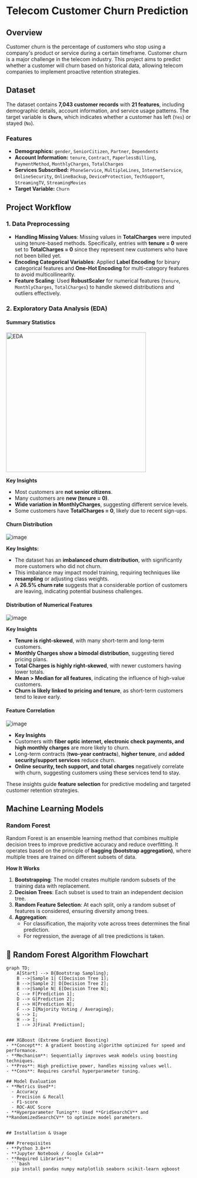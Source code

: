# Telecom Customer Churn Prediction

## Overview
Customer churn is the percentage of customers who stop using a company's product or service during a certain timeframe. Customer churn is a major challenge in the telecom industry. This project aims to predict whether a customer will churn based on historical data, allowing telecom companies to implement proactive retention strategies.

## Dataset
The dataset contains **7,043 customer records** with **21 features**, including demographic details, account information, and service usage patterns. The target variable is **`Churn`**, which indicates whether a customer has left (`Yes`) or stayed (`No`).

### Features
- **Demographics:** `gender`, `SeniorCitizen`, `Partner`, `Dependents`
- **Account Information:** `tenure`, `Contract`, `PaperlessBilling`, `PaymentMethod`, `MonthlyCharges`, `TotalCharges`
- **Services Subscribed:** `PhoneService`, `MultipleLines`, `InternetService`, `OnlineSecurity`, `OnlineBackup`, `DeviceProtection`, `TechSupport`, `StreamingTV`, `StreamingMovies`
- **Target Variable:** `Churn`

## Project Workflow

### 1. Data Preprocessing  
- **Handling Missing Values**: Missing values in **TotalCharges** were imputed using tenure-based methods. Specifically, entries with **tenure = 0** were set to **TotalCharges = 0** since they represent new customers who have not been billed yet.  
- **Encoding Categorical Variables**: Applied **Label Encoding** for binary categorical features and **One-Hot Encoding** for multi-category features to avoid multicollinearity.  
- **Feature Scaling**: Used **RobustScaler** for numerical features (`tenure`, `MonthlyCharges`, `TotalCharges`) to handle skewed distributions and outliers effectively. 

### 2. Exploratory Data Analysis (EDA)
#### Summary Statistics

<img width="380" alt="EDA" src="https://github.com/user-attachments/assets/6c9877be-8c09-471f-a0a8-b57f000c0fd4" />

**Key Insights**  
- Most customers are **not senior citizens**.  
- Many customers are **new (tenure = 0)**.  
- **Wide variation in MonthlyCharges**, suggesting different service levels.  
- Some customers have **TotalCharges = 0**, likely due to recent sign-ups.

#### Churn Distribution

![image](https://github.com/user-attachments/assets/1b42599f-deef-4ff1-be13-24795f24b410)

  **Key Insights:**
- The dataset has an **imbalanced churn distribution**, with significantly more customers who did not churn.
- This imbalance may impact model training, requiring techniques like **resampling** or adjusting class weights.
- A **26.5% churn rate** suggests that a considerable portion of customers are leaving, indicating potential business challenges.

#### Distribution of Numerical Features

![image](https://github.com/user-attachments/assets/229d4ef8-d510-4bb0-8da5-f77603e88857)

  **Key Insights**  
- **Tenure is right-skewed**, with many short-term and long-term customers.  
- **Monthly Charges show a bimodal distribution**, suggesting tiered pricing plans.  
- **Total Charges is highly right-skewed**, with newer customers having lower totals.  
- **Mean > Median for all features**, indicating the influence of high-value customers.  
- **Churn is likely linked to pricing and tenure**, as short-term customers tend to leave early.  

#### Feature Correlation

![image](https://github.com/user-attachments/assets/fa85616e-e0d7-4668-a799-f960d8defe8b)

- **Key Insights**
- Customers with **fiber optic internet, electronic check payments, and high monthly charges** are more likely to churn.
- Long-term contracts (**two-year contracts**), **higher tenure**, and **added security/support services** reduce churn.
- **Online security, tech support, and total charges** negatively correlate with churn, suggesting customers using these services tend to stay.

These insights guide **feature selection** for predictive modeling and targeted customer retention strategies.

## Machine Learning Models

### **Random Forest**  

Random Forest is an ensemble learning method that combines multiple decision trees to improve predictive accuracy and reduce overfitting. It operates based on the principle of **bagging (bootstrap aggregation)**, where multiple trees are trained on different subsets of data.  

**How It Works**  
1. **Bootstrapping**: The model creates multiple random subsets of the training data with replacement.  
2. **Decision Trees**: Each subset is used to train an independent decision tree.  
3. **Random Feature Selection**: At each split, only a random subset of features is considered, ensuring diversity among trees.  
4. **Aggregation**:  
   - For classification, the majority vote across trees determines the final prediction.  
   - For regression, the average of all tree predictions is taken.  

## 🌳 Random Forest Algorithm Flowchart

```mermaid
graph TD;
    A[Start] --> B{Bootstrap Sampling};
    B -->|Sample 1| C[Decision Tree 1];
    B -->|Sample 2| D[Decision Tree 2];
    B -->|Sample N| E[Decision Tree N];
    C --> F[Prediction 1];
    D --> G[Prediction 2];
    E --> H[Prediction N];
    F --> I{Majority Voting / Averaging};
    G --> I;
    H --> I;
    I --> J[Final Prediction];


### XGBoost (Extreme Gradient Boosting)
- **Concept**: A gradient boosting algorithm optimized for speed and performance.
- **Mechanism**: Sequentially improves weak models using boosting techniques.
- **Pros**: High predictive power, handles missing values well.
- **Cons**: Requires careful hyperparameter tuning.

## Model Evaluation
- **Metrics Used**:
  - Accuracy
  - Precision & Recall
  - F1-score
  - ROC-AUC Score
- **Hyperparameter Tuning**: Used **GridSearchCV** and **RandomizedSearchCV** to optimize model parameters.


## Installation & Usage

### Prerequisites
- **Python 3.8+**
- **Jupyter Notebook / Google Colab**
- **Required Libraries**:
  ```bash
  pip install pandas numpy matplotlib seaborn scikit-learn xgboost



